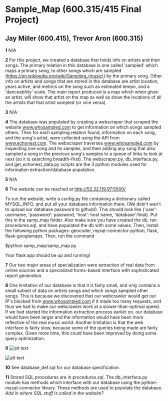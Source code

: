 # Sample_Map (600.315/415 Final Project)

## Jay Miller (600.415), Trevor Aron (600.315)

**1** N/A

**2** For this project, we created a database that holds info on artists and their songs. The primary relation in this database is one called 'sampled' which maps a primary song, to other songs which are sampled (https://en.wikipedia.org/wiki/Sampling_(music)) by the primary song. Other info on artists and songs that are stored in the database are artist location, years active, and metrics on the song such as estimated tempo, and a 'danceability' scale. The main report produced is a map which when given an artist, will show that artist on the map as well as show the locations of all the artists that that artist sampled (or vice versa).

**3** N/A

**4** The database was populated by creating a webscraper that scraped the website www.whosampled.com to get information on which songs sampled others. Then for each sampling relation found, information on each song, and the song's artist, were collected using the API from www.echonest.com. The webscraper traverses www.whosampled.com by inspecting one song and its samples, and then adding any song that also sampled a song in the previous song's samples to a queue of links to look at next (so it is searching breadth-first).
The webscraper.py, db_interface.py, and get_echonest_data.py scripts are the 3 python modules used for information extraction/database population.

**5** N/A

**6** The website can be reached at http://52.32.119.97:5000/ 

To run the website, write a config.py file containing a dictionary called MYSQL_INFO, and put all your database information there. (We didn't wan't to upload our database password to github!). This should look like {'user': username, 'password': password, 'host': host name, 'database':final}. Put this in the samp_map folder. Also make sure you have created the db, ran procedures.sql, and have populated the db with some values. Then, install the following python packages: geocoder, mysql-connector-python, flask, flask-googlemaps. Then, run the command

$python samp_map/samp_map.py

Your flask app should be up and running!

**7** Our two major areas of specialization were extraction of real data from online sources and a specialized forms-based interface with sophisticated report generation.

**8** One limitation of our database is that it is fairly small, and only contains a small subset of data on artists songs and which songs sampled other songs. This is because we discovered that our webcrawler would get our IP's blocked from www.whosampled.com if it made too many requests, and thus we had to make our webcrawler work at a slower-than-optimal speed. If we had started the information extraction process earlier on, our database would have been larger and the information would have been more reflective of the real music world. Another limitation is that the web interface is fairly slow, because some of the queries being made are fairly complex. Given more time, this could have been improved by doing some query optimization.

**9** ![alt text](https://raw.githubusercontent.com/jaym910/sampling_db/master/preview1.png "Preview 1")

![alt text](https://raw.githubusercontent.com/jaym910/sampling_db/master/preview2.png "Preview 2")

**10** See database_def.sql for our database specification.

**11** Stored SQL procedures are in procedures.sql. The db_interface.py module has methods which interface with our database using the python-mysql-connector library. These methods are used to populate the database. *Add in where SQL stuff is called in the website?*
